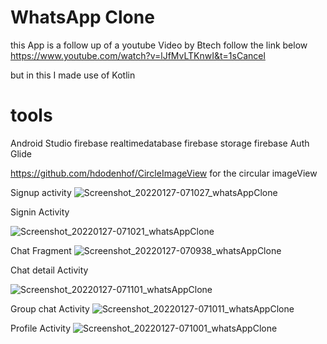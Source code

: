 # WhatsApp Clone
 
this App is a follow up of a youtube Video by Btech
follow the link below
https://www.youtube.com/watch?v=lJfMvLTKnwI&t=1sCancel

but in this I made use of Kotlin

# tools
Android Studio
firebase realtimedatabase
firebase storage
firebase Auth
Glide

https://github.com/hdodenhof/CircleImageView for the circular imageView

Signup activity
![Screenshot_20220127-071027_whatsAppClone](https://user-images.githubusercontent.com/39423180/151330340-ac5bd972-af89-410a-bd07-d783475f3910.jpg)

Signin Activity

![Screenshot_20220127-071021_whatsAppClone](https://user-images.githubusercontent.com/39423180/151330471-38dd6d33-b42e-4445-9fa0-bcb76f9fa8b0.jpg)


Chat Fragment
![Screenshot_20220127-070938_whatsAppClone](https://user-images.githubusercontent.com/39423180/151330623-f971654f-499d-4533-b493-94db64f3408d.jpg)

Chat detail Activity

![Screenshot_20220127-071101_whatsAppClone](https://user-images.githubusercontent.com/39423180/151330694-48c3e284-33e3-45f8-bd21-311b6647085d.jpg)

Group chat Activity
![Screenshot_20220127-071011_whatsAppClone](https://user-images.githubusercontent.com/39423180/151330935-99f858a4-6842-4cb2-8108-099671219092.jpg)

Profile Activity
![Screenshot_20220127-071001_whatsAppClone](https://user-images.githubusercontent.com/39423180/151331132-2c2c331d-8688-4f7f-a673-fd0f00be687d.jpg)

